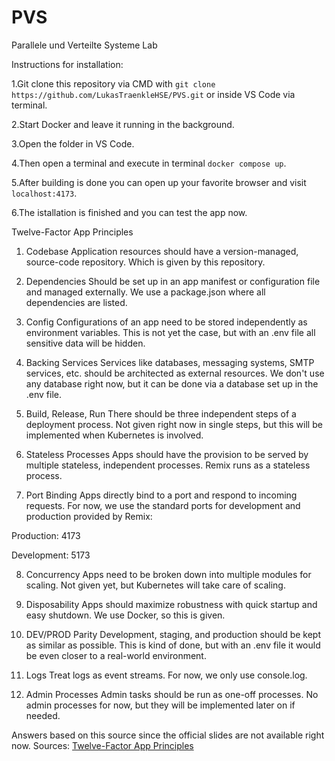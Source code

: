 # PVS
Parallele und Verteilte Systeme Lab

Instructions for installation:

1.Git clone this repository via CMD with `git clone https://github.com/LukasTraenkleHSE/PVS.git` or inside VS Code via terminal.

2.Start Docker and leave it running in the background.

3.Open the folder in VS Code.

4.Then open a terminal and execute in terminal `docker compose up`.

5.After building is done you can open up your favorite browser and visit `localhost:4173`.

6.The istallation is finished and you can test the app now.


Twelve-Factor App Principles
1. Codebase
Application resources should have a version-managed, source-code repository.
Which is given by this repository.

2. Dependencies
Should be set up in an app manifest or configuration file and managed externally.
We use a package.json where all dependencies are listed.

3. Config
Configurations of an app need to be stored independently as environment variables.
This is not yet the case, but with an .env file all sensitive data will be hidden.

4. Backing Services
Services like databases, messaging systems, SMTP services, etc. should be architected as external resources.
We don't use any database right now, but it can be done via a database set up in the .env file.

5. Build, Release, Run
There should be three independent steps of a deployment process.
Not given right now in single steps, but this will be implemented when Kubernetes is involved.

6. Stateless Processes
Apps should have the provision to be served by multiple stateless, independent processes.
Remix runs as a stateless process.

7. Port Binding
Apps directly bind to a port and respond to incoming requests.
For now, we use the standard ports for development and production provided by Remix:

Production: 4173

Development: 5173

8. Concurrency
Apps need to be broken down into multiple modules for scaling.
Not given yet, but Kubernetes will take care of scaling.

9. Disposability
Apps should maximize robustness with quick startup and easy shutdown.
We use Docker, so this is given.

10. DEV/PROD Parity
Development, staging, and production should be kept as similar as possible.
This is kind of done, but with an .env file it would be even closer to a real-world environment.

11. Logs
Treat logs as event streams.
For now, we only use console.log.

12. Admin Processes
Admin tasks should be run as one-off processes.
No admin processes for now, but they will be implemented later on if needed.

Answers based on this source since the official slides are not available right now.
Sources: [Twelve-Factor App Principles](https://blog.rheinwerk-computing.com/twelve-factor-app-principles-for-developers)
